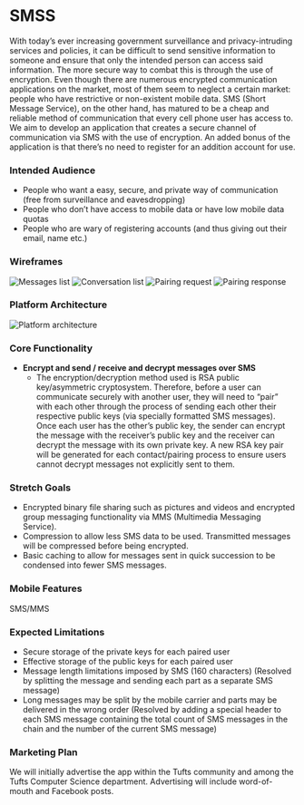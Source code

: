 # SMSS

With today’s ever increasing government surveillance and privacy-intruding services and policies, it can be difficult to send sensitive information to someone and ensure that only the intended person can access said information. The more secure way to combat this is through the use of encryption. Even though there are numerous encrypted communication applications on the market, most of them seem to neglect a certain market: people who have restrictive or non-existent mobile data. SMS (Short Message Service), on the other hand, has matured to be a cheap and reliable method of communication that every cell phone user has access to. We aim to develop an application that creates a secure channel of communication via SMS with the use of encryption. An added bonus of the application is that there’s no need to register for an addition account for use. 

### Intended Audience
* People who want a easy, secure, and private way of communication (free from surveillance and eavesdropping)
* People who don’t have access to mobile data or have low mobile data quotas
* People who are wary of registering accounts (and thus giving out their email, name etc.)

### Wireframes
![Messages list](notebook-img/message_screen.png)
![Conversation list](notebook-img/conversation_list.png)
![Pairing request](notebook-img/request.png)
![Pairing response](notebook-img/response.png)

### Platform Architecture
![Platform architecture](notebook-img/platform_architecture.png)

### Core Functionality
* **Encrypt and send / receive and decrypt messages over SMS**
  * The encryption/decryption method used is RSA public key/asymmetric cryptosystem. Therefore, before a user can communicate securely with another user, they will need to “pair” with each other through the process of sending each other their respective public keys (via specially formatted SMS messages). Once each user has the other’s public key, the sender can encrypt the message with the receiver’s public key and the receiver can decrypt the message with its own private key. A new RSA key pair will be generated for each contact/pairing process to ensure users cannot decrypt messages not explicitly sent to them.  

### Stretch Goals
* Encrypted binary file sharing such as pictures and videos and encrypted group messaging functionality via MMS (Multimedia Messaging Service).
* Compression to allow less SMS data to be used. Transmitted messages will be compressed before being encrypted.
* Basic caching to allow for messages sent in quick succession to be condensed into fewer SMS messages.

### Mobile Features
SMS/MMS

### Expected Limitations
* Secure storage of the private keys for each paired user
* Effective storage of the public keys for each paired user
* Message length limitations imposed by SMS (160 characters) (Resolved by splitting the message and sending each part as a separate SMS message) 
* Long messages may be split by the mobile carrier and parts may be delivered in the wrong order (Resolved by adding a special header to each SMS message containing the total count of SMS messages in the chain and the number of the current SMS message)

### Marketing Plan
We will initially advertise the app within the Tufts community and among the Tufts Computer Science department. Advertising will include word-of-mouth and Facebook posts.
